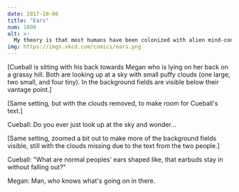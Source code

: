 ```yaml
---
date: 2017-10-06
title: "Ears"
num: 1899
alt: >-
  My theory is that most humans have been colonized with alien mind-control slugs that hold the earbuds for them, and the ones who can't wear earbuds are the only surviving free ones.
img: https://imgs.xkcd.com/comics/ears.png
---
```

[Cueball is sitting with his back towards Megan who is lying on her back on a grassy hill. Both are looking up at a sky with small puffy clouds (one large, two small, and four tiny). In the background fields are visible below their vantage point.]

[Same setting, but with the clouds removed, to make room for Cueball's text.]

Cueball: Do you ever just look up at the sky and wonder...

[Same setting, zoomed a bit out to make more of the background fields visible, still with the clouds missing due to the text from the two people.]

Cueball: "What are normal peoples' ears shaped like, that earbuds stay in without falling out?"

Megan: Man, who knows what's going on in there.